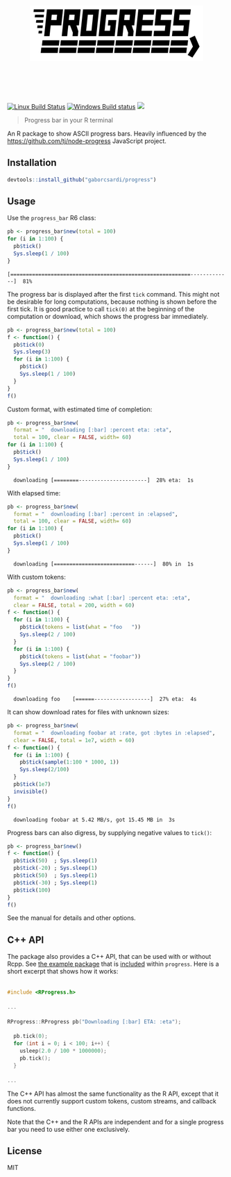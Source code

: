 
<h1 align="center">
    <br>
    <br>
    <img width="400" src="./inst/logo.png" alt="progress">
    <br>
    <br>
    <br>
</h1>

[![Linux Build Status](https://travis-ci.org/gaborcsardi/progress.svg?branch=master)](https://travis-ci.org/gaborcsardi/progress)
[![Windows Build status](https://ci.appveyor.com/api/projects/status/github/gaborcsardi/progress?svg=true)](https://ci.appveyor.com/project/gaborcsardi/progress)
[![](http://www.r-pkg.org/badges/version/progress)](http://cran.rstudio.com/web/packages/progress/index.html)

> Progress bar in your R terminal

An R package to show ASCII progress bars. Heavily influenced by
the https://github.com/tj/node-progress JavaScript project.

## Installation

```r
devtools::install_github("gaborcsardi/progress")
```

## Usage

Use the `progress_bar` R6 class:

```r
pb <- progress_bar$new(total = 100)
for (i in 1:100) {
  pb$tick()
  Sys.sleep(1 / 100)
}
```

```
[==========================================================-------------]  81%
```

The progress bar is displayed after the first `tick` command.
This might not be desirable for long computations, because
nothing is shown before the first tick. It is good practice to
call `tick(0)` at the beginning of the computation or download,
which shows the progress bar immediately.

```r
pb <- progress_bar$new(total = 100)
f <- function() {
  pb$tick(0)
  Sys.sleep(3)
  for (i in 1:100) {
    pb$tick()
    Sys.sleep(1 / 100)
  }
}
f()
```

Custom format, with estimated time of completion:

```r
pb <- progress_bar$new(
  format = "  downloading [:bar] :percent eta: :eta",
  total = 100, clear = FALSE, width= 60)
for (i in 1:100) {
  pb$tick()
  Sys.sleep(1 / 100)
}
```

```
  downloading [========----------------------]  28% eta:  1s
```

With elapsed time:

```r
pb <- progress_bar$new(
  format = "  downloading [:bar] :percent in :elapsed",
  total = 100, clear = FALSE, width= 60)
for (i in 1:100) {
  pb$tick()
  Sys.sleep(1 / 100)
}
```

```
  downloading [==========================------]  80% in  1s
```

With custom tokens:

```r
pb <- progress_bar$new(
  format = "  downloading :what [:bar] :percent eta: :eta",
  clear = FALSE, total = 200, width = 60)
f <- function() {
  for (i in 1:100) {
    pb$tick(tokens = list(what = "foo   "))
    Sys.sleep(2 / 100)
  }
  for (i in 1:100) {
    pb$tick(tokens = list(what = "foobar"))
    Sys.sleep(2 / 100)
  }
}
f()
```

```
  downloading foo    [======------------------]  27% eta:  4s
```

It can show download rates for files with unknown sizes:

```r
pb <- progress_bar$new(
  format = "  downloading foobar at :rate, got :bytes in :elapsed",
  clear = FALSE, total = 1e7, width = 60)
f <- function() {
  for (i in 1:100) {
    pb$tick(sample(1:100 * 1000, 1))
    Sys.sleep(2/100)
  }
  pb$tick(1e7)
  invisible()
}
f()
```

```
  downloading foobar at 5.42 MB/s, got 15.45 MB in  3s
```

Progress bars can also digress, by supplying negative values to `tick()`:

```r
pb <- progress_bar$new()
f <- function() {
  pb$tick(50)  ; Sys.sleep(1)
  pb$tick(-20) ; Sys.sleep(1)
  pb$tick(50)  ; Sys.sleep(1)
  pb$tick(-30) ; Sys.sleep(1)
  pb$tick(100)
}
f()
```

See the manual for details and other options.

## C++ API

The package also provides a C++ API, that can be used with or
without Rcpp. See [the example package](inst/progresstest/src/test.cpp) that
is [included](inst/progresstest) within `progress`. Here is a short excerpt
that shows how it works:

```CPP

#include <RProgress.h>

...

RProgress::RProgress pb("Downloading [:bar] ETA: :eta");

  pb.tick(0);
  for (int i = 0; i < 100; i++) {
    usleep(2.0 / 100 * 1000000);
    pb.tick();
  }

...

```

The C++ API has almost the same functionality as the R API, except that it
does not currently support custom tokens, custom streams, and callback functions.

Note that the C++ and the R APIs are independent and for a
single progress bar you need to use either one exclusively.

## License

MIT
